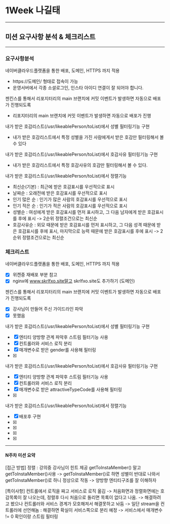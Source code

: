 # 1Week 나길태
-----------------------------------------------------------------
## 미션 요구사항 분석 & 체크리스트
-----------------------------------------------------------------
### 요구사항분석
네이버클라우드플랫폼을 통한 배포, 도메인, HTTPS 까지 적용
- https://도메인/ 형태로 접속이 가능
- 운영서버에서 각종 소셜로그인, 인스타 아이디 연결이 잘 되어야 합니다.

젠킨스를 통해서 리포지터리의 main 브랜치에 커밋 이벤트가 발생하면 자동으로 배포가 진행되도록
- 리포지터리의 main 브랜치에 커밋 이벤트가 발생하면 자동으로 배포가 진행

내가 받은 호감리스트(/usr/likeablePerson/toList)에서 성별 필터링기능 구현
- 내가 받은 호감리스트에서 특정 성별을 가진 사람에게서 받은 호감만 필터링해서 볼 수 있다

내가 받은 호감리스트(/usr/likeablePerson/toList)에서 호감사유 필터링기능 구현
- 내가 받은 호감리스트에서 특정 호감사유의 호감만 필터링해서 볼 수 있다.

내가 받은 호감리스트(/usr/likeablePerson/toList)에서 정렬기능
- 최신순(기본) : 최근에 받은 호감표시를 우선적으로 표시
- 날짜순 : 오래전에 받은 호감표시를 우선적으로 표시
- 인기 많은 순 : 인기가 많은 사람의 호감표시를 우선적으로 표시
- 인기 적은 순 : 인기가 적은 사람의 호감표시를 우선적으로 표시
- 성별순 : 여성에게 받은 호감표시를 먼저 표시하고, 그 다음 남자에게 받은 호감표시를 후에 표시
  -> 2순위 정렬조건으로는 최신순
- 호감사유순 : 외모 때문에 받은 호감표시를 먼저 표시하고, 그 다음 성격 때문에 받은 호감표시를 후에 표시, 마지막으로 능력 때문에 받은 호감표시를 후에 표시
  -> 2순위 정렬조건으로는 최신순

### 체크리스트
네이버클라우드플랫폼을 통한 배포, 도메인, HTTPS 까지 적용
- [x] 위켄중 재배포 부분 참고
- [x] nginx에 www.skrlfxo.site말고 skrlfxo.site도 추가하기 (도메인)

젠킨스를 통해서 리포지터리의 main 브랜치에 커밋 이벤트가 발생하면 자동으로 배포가 진행되도록
- [x] 강사님이 만들어 주신 가이드라인 파악
- [x] 못했음

내가 받은 호감리스트(/usr/likeablePerson/toList)에서 성별 필터링기능 구현
- [x] 엔티티 양방향 관계 파악후 스트림 필터기능 사용
- [x] 컨트롤러와 서비스 로직 분리
- [x] 매개변수로 받은 gender를 사용해 필터링
- [x] 

내가 받은 호감리스트(/usr/likeablePerson/toList)에서 호감사유 필터링기능 구현
- [x] 엔티티 양방향 관계 파악후 스트림 필터기능 사용
- [x] 컨트롤러와 서비스 로직 분리
- [x] 매개변수로 받은 attractiveTypeCode를 사용해 필터링
- [x] 

내가 받은 호감리스트(/usr/likeablePerson/toList)에서 정렬기능
- [x] 배포후 구현
- [x] 
- [x] 
- [x] 
- [x]


--------------------------------------------------------------------------
#### N주차 미션 요약
[접근 방법]
정렬 : 강의중 강사님이 힌트 제공
getToInstaMember() 말고 getToInstaMember()사용
-> getToInstaMember()로 하면 성별이 반대로 나와서 getToInstaMember()로 하니 정상으로 작동
-> 양방향 엔티티구조를 잘 이해하자



[특이사항]
컨트롤에서 로직을 짜고 서비스로 로직 옮김
-> 처음화면과 정렬화면에는 호감목록이 잘 나오는데, 정렬후 다시 처음으로 돌리면 목록이 없다고 나옴.
-> 해결하려고 봤으나 컨트롤러와 서비스 경계가 모호해져서 해결못하고 놔둠
-> 일단 stream을 컨트롤러에 선언해놈 : 해결하면 확실이 서비스쪽으로 분리 예정 
-> 서비스에서 매개변수 != 0 확인이랑 스트림 필터링

